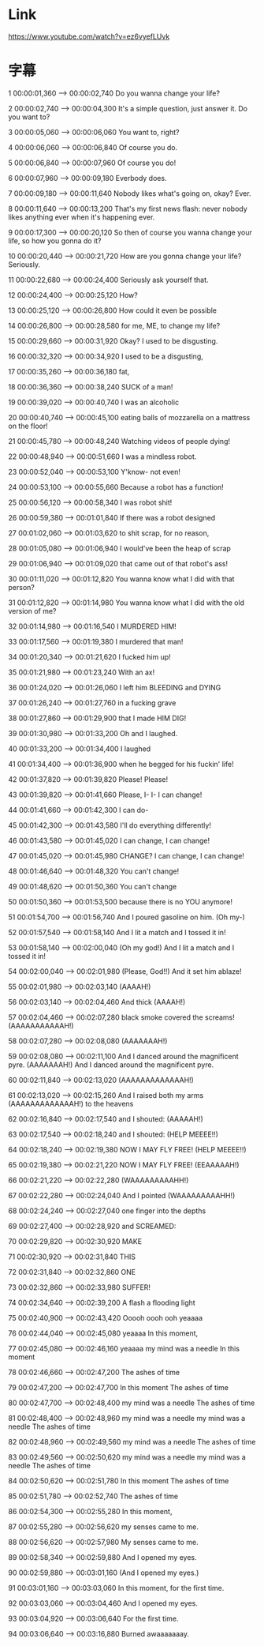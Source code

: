 
# Link
https://www.youtube.com/watch?v=ez6vyefLUvk

# 字幕

1
00:00:01,360 --> 00:00:02,740
Do you wanna change your life?

2
00:00:02,740 --> 00:00:04,300
It's a simple question, just answer it.
Do you want to?

3
00:00:05,060 --> 00:00:06,060
You want to, right?

4
00:00:06,060 --> 00:00:06,840
Of course you do.

5
00:00:06,840 --> 00:00:07,960
Of course you do!

6
00:00:07,960 --> 00:00:09,180
Everbody does.

7
00:00:09,180 --> 00:00:11,640
Nobody likes what's going on, okay? Ever.

8
00:00:11,640 --> 00:00:13,200
That's my first news flash:
never nobody likes anything ever when it's happening ever.

9
00:00:17,300 --> 00:00:20,120
So then of course you wanna change your life, so how you gonna do it?

10
00:00:20,440 --> 00:00:21,720
How are you gonna change your life?
Seriously.

11
00:00:22,680 --> 00:00:24,400
Seriously ask yourself that.

12
00:00:24,400 --> 00:00:25,120
How?

13
00:00:25,120 --> 00:00:26,800
How could it even be possible

14
00:00:26,800 --> 00:00:28,580
for me, ME,
to change my life?

15
00:00:29,660 --> 00:00:31,920
Okay? I used to be disgusting.

16
00:00:32,320 --> 00:00:34,920
I used to be a disgusting,

17
00:00:35,260 --> 00:00:36,180
fat,

18
00:00:36,360 --> 00:00:38,240
SUCK of a man!

19
00:00:39,020 --> 00:00:40,740
I was an alcoholic

20
00:00:40,740 --> 00:00:45,100
eating balls of mozzarella on a mattress on the floor!

21
00:00:45,780 --> 00:00:48,240
Watching videos of people dying!

22
00:00:48,940 --> 00:00:51,660
I was a mindless robot.

23
00:00:52,040 --> 00:00:53,100
Y'know- not even!

24
00:00:53,100 --> 00:00:55,660
Because a robot has a function!

25
00:00:56,120 --> 00:00:58,340
I was robot shit!

26
00:00:59,380 --> 00:01:01,840
If there was a robot designed

27
00:01:02,060 --> 00:01:03,620
to shit scrap,
for no reason,

28
00:01:05,080 --> 00:01:06,940
I would've been the heap of scrap

29
00:01:06,940 --> 00:01:09,020
that came out of that robot's ass!

30
00:01:11,020 --> 00:01:12,820
You wanna know what I did with that person?

31
00:01:12,820 --> 00:01:14,980
You wanna know what I did with the old version of me?

32
00:01:14,980 --> 00:01:16,540
I MURDERED HIM!

33
00:01:17,560 --> 00:01:19,380
I murdered that man!

34
00:01:20,340 --> 00:01:21,620
I fucked him up!

35
00:01:21,980 --> 00:01:23,240
With an ax!

36
00:01:24,020 --> 00:01:26,060
I left him BLEEDING and DYING

37
00:01:26,240 --> 00:01:27,760
in a fucking grave

38
00:01:27,860 --> 00:01:29,900
that I made HIM DIG!

39
00:01:30,980 --> 00:01:33,200
Oh and I laughed.

40
00:01:33,200 --> 00:01:34,400
I laughed

41
00:01:34,400 --> 00:01:36,900
when he begged for his fuckin' life!

42
00:01:37,820 --> 00:01:39,820
Please! Please!

43
00:01:39,820 --> 00:01:41,660
Please, I- I- I can change!

44
00:01:41,660 --> 00:01:42,300
I can do-

45
00:01:42,300 --> 00:01:43,580
I'll do everything differently!

46
00:01:43,580 --> 00:01:45,020
I can change, I can change!

47
00:01:45,020 --> 00:01:45,980
CHANGE? 
I can change, I can change!

48
00:01:46,640 --> 00:01:48,320
You can't change!

49
00:01:48,620 --> 00:01:50,360
You can't change

50
00:01:50,360 --> 00:01:53,500
because there is no YOU anymore!

51
00:01:54,700 --> 00:01:56,740
And I poured gasoline on him.
(Oh my-)

52
00:01:57,540 --> 00:01:58,140
And I lit a match and I tossed it in!

53
00:01:58,140 --> 00:02:00,040
(Oh my god!)
And I lit a match and I tossed it in!

54
00:02:00,040 --> 00:02:01,980
(Please, God!!)
And it set him ablaze!

55
00:02:01,980 --> 00:02:03,140
(AAAAH!)

56
00:02:03,140 --> 00:02:04,460
And thick
(AAAAH!)

57
00:02:04,460 --> 00:02:07,280
black smoke covered the screams!
(AAAAAAAAAAAH!)

58
00:02:07,280 --> 00:02:08,080
(AAAAAAAH!)

59
00:02:08,080 --> 00:02:11,100
And I danced around the magnificent pyre.
(AAAAAAAH!)
And I danced around the magnificent pyre.

60
00:02:11,840 --> 00:02:13,020
(AAAAAAAAAAAAAH!)

61
00:02:13,020 --> 00:02:15,260
And I raised both my arms
(AAAAAAAAAAAAAH!)
to the heavens

62
00:02:16,840 --> 00:02:17,540
and I shouted:
(AAAAAH!)

63
00:02:17,540 --> 00:02:18,240
and I shouted:
(HELP MEEEE!!)

64
00:02:18,240 --> 00:02:19,380
NOW I MAY FLY FREE!
(HELP MEEEE!!)

65
00:02:19,380 --> 00:02:21,220
NOW I MAY FLY FREE!
(EEAAAAAH!)

66
00:02:21,220 --> 00:02:22,280
(WAAAAAAAAAHH!)

67
00:02:22,280 --> 00:02:24,040
And I pointed
(WAAAAAAAAAHH!)

68
00:02:24,240 --> 00:02:27,040
one finger into the depths

69
00:02:27,400 --> 00:02:28,920
and SCREAMED:

70
00:02:29,820 --> 00:02:30,920
MAKE

71
00:02:30,920 --> 00:02:31,840
THIS

72
00:02:31,840 --> 00:02:32,860
ONE

73
00:02:32,860 --> 00:02:33,980
SUFFER!

74
00:02:34,640 --> 00:02:39,200
A flash a flooding light

75
00:02:40,900 --> 00:02:43,420
Ooooh oooh ooh
yeaaaa

76
00:02:44,040 --> 00:02:45,080
yeaaaa
In this moment,

77
00:02:45,080 --> 00:02:46,160
yeaaaa
my mind was a needle
In this moment

78
00:02:46,660 --> 00:02:47,200
The ashes of time

79
00:02:47,200 --> 00:02:47,700
In this moment
The ashes of time

80
00:02:47,700 --> 00:02:48,400
my mind was a needle
The ashes of time

81
00:02:48,400 --> 00:02:48,960
my mind was a needle
my mind was a needle
The ashes of time

82
00:02:48,960 --> 00:02:49,560
my mind was a needle
The ashes of time

83
00:02:49,560 --> 00:02:50,620
my mind was a needle
my mind was a needle
The ashes of time

84
00:02:50,620 --> 00:02:51,780
In this moment
 The ashes of time

85
00:02:51,780 --> 00:02:52,740
The ashes of time

86
00:02:54,300 --> 00:02:55,280
In this moment,

87
00:02:55,280 --> 00:02:56,620
my senses came to me.

88
00:02:56,620 --> 00:02:57,980
My senses came to me.

89
00:02:58,340 --> 00:02:59,880
And I opened my eyes.

90
00:02:59,880 --> 00:03:01,160
(And I opened my eyes.)

91
00:03:01,160 --> 00:03:03,060
In this moment, for the first time.

92
00:03:03,060 --> 00:03:04,460
And I opened my eyes.

93
00:03:04,920 --> 00:03:06,640
For the first time.

94
00:03:06,640 --> 00:03:16,880
Burned awaaaaaaay.

